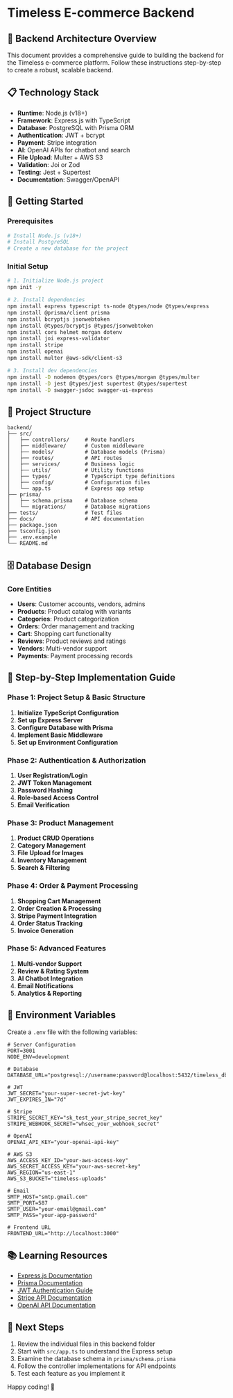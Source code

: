 # Timeless E-commerce Backend

## 🎯 **Backend Architecture Overview**

This document provides a comprehensive guide to building the backend for the Timeless e-commerce platform. Follow these instructions step-by-step to create a robust, scalable backend.

## 📋 **Technology Stack**

- **Runtime**: Node.js (v18+)
- **Framework**: Express.js with TypeScript
- **Database**: PostgreSQL with Prisma ORM
- **Authentication**: JWT + bcrypt
- **Payment**: Stripe integration
- **AI**: OpenAI APIs for chatbot and search
- **File Upload**: Multer + AWS S3
- **Validation**: Joi or Zod
- **Testing**: Jest + Supertest
- **Documentation**: Swagger/OpenAPI

## 🚀 **Getting Started**

### Prerequisites
```bash
# Install Node.js (v18+)
# Install PostgreSQL
# Create a new database for the project
```

### Initial Setup
```bash
# 1. Initialize Node.js project
npm init -y

# 2. Install dependencies
npm install express typescript ts-node @types/node @types/express
npm install @prisma/client prisma
npm install bcryptjs jsonwebtoken
npm install @types/bcryptjs @types/jsonwebtoken
npm install cors helmet morgan dotenv
npm install joi express-validator
npm install stripe
npm install openai
npm install multer @aws-sdk/client-s3

# 3. Install dev dependencies
npm install -D nodemon @types/cors @types/morgan @types/multer
npm install -D jest @types/jest supertest @types/supertest
npm install -D swagger-jsdoc swagger-ui-express
```

## 📁 **Project Structure**

```
backend/
├── src/
│   ├── controllers/     # Route handlers
│   ├── middleware/      # Custom middleware
│   ├── models/          # Database models (Prisma)
│   ├── routes/          # API routes
│   ├── services/        # Business logic
│   ├── utils/           # Utility functions
│   ├── types/           # TypeScript type definitions
│   ├── config/          # Configuration files
│   └── app.ts           # Express app setup
├── prisma/
│   ├── schema.prisma    # Database schema
│   └── migrations/      # Database migrations
├── tests/               # Test files
├── docs/                # API documentation
├── package.json
├── tsconfig.json
├── .env.example
└── README.md
```

## 🗄️ **Database Design**

### Core Entities
- **Users**: Customer accounts, vendors, admins
- **Products**: Product catalog with variants
- **Categories**: Product categorization
- **Orders**: Order management and tracking
- **Cart**: Shopping cart functionality
- **Reviews**: Product reviews and ratings
- **Vendors**: Multi-vendor support
- **Payments**: Payment processing records

## 🔧 **Step-by-Step Implementation Guide**

### Phase 1: Project Setup & Basic Structure

1. **Initialize TypeScript Configuration**
2. **Set up Express Server**
3. **Configure Database with Prisma**
4. **Implement Basic Middleware**
5. **Set up Environment Configuration**

### Phase 2: Authentication & Authorization

1. **User Registration/Login**
2. **JWT Token Management**
3. **Password Hashing**
4. **Role-based Access Control**
5. **Email Verification**

### Phase 3: Product Management

1. **Product CRUD Operations**
2. **Category Management**
3. **File Upload for Images**
4. **Inventory Management**
5. **Search & Filtering**

### Phase 4: Order & Payment Processing

1. **Shopping Cart Management**
2. **Order Creation & Processing**
3. **Stripe Payment Integration**
4. **Order Status Tracking**
5. **Invoice Generation**

### Phase 5: Advanced Features

1. **Multi-vendor Support**
2. **Review & Rating System**
3. **AI Chatbot Integration**
4. **Email Notifications**
5. **Analytics & Reporting**

## 🔑 **Environment Variables**

Create a `.env` file with the following variables:

```env
# Server Configuration
PORT=3001
NODE_ENV=development

# Database
DATABASE_URL="postgresql://username:password@localhost:5432/timeless_db"

# JWT
JWT_SECRET="your-super-secret-jwt-key"
JWT_EXPIRES_IN="7d"

# Stripe
STRIPE_SECRET_KEY="sk_test_your_stripe_secret_key"
STRIPE_WEBHOOK_SECRET="whsec_your_webhook_secret"

# OpenAI
OPENAI_API_KEY="your-openai-api-key"

# AWS S3
AWS_ACCESS_KEY_ID="your-aws-access-key"
AWS_SECRET_ACCESS_KEY="your-aws-secret-key"
AWS_REGION="us-east-1"
AWS_S3_BUCKET="timeless-uploads"

# Email
SMTP_HOST="smtp.gmail.com"
SMTP_PORT=587
SMTP_USER="your-email@gmail.com"
SMTP_PASS="your-app-password"

# Frontend URL
FRONTEND_URL="http://localhost:3000"
```

## 📚 **Learning Resources**

- [Express.js Documentation](https://expressjs.com/)
- [Prisma Documentation](https://www.prisma.io/docs/)
- [JWT Authentication Guide](https://jwt.io/introduction)
- [Stripe API Documentation](https://stripe.com/docs/api)
- [OpenAI API Documentation](https://platform.openai.com/docs)

## 🔗 **Next Steps**

1. Review the individual files in this backend folder
2. Start with `src/app.ts` to understand the Express setup
3. Examine the database schema in `prisma/schema.prisma`
4. Follow the controller implementations for API endpoints
5. Test each feature as you implement it

Happy coding! 🚀 